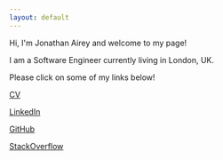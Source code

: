 ```yaml
---
layout: default
---
```

Hi, I'm Jonathan Airey and welcome to my page!

I am a Software Engineer currently living in London, UK.

Please click on some of my links below! 

[CV](./CV.pdf)

[LinkedIn](https://www.linkedin.com/in/jonathanairey/)

[GitHub](https://github.com/jonairey)

[StackOverflow](https://stackoverflow.com/users/682330/jonathan-airey)